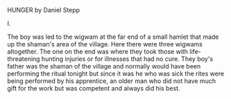 HUNGER
by Daniel Stepp


I.

The boy was led to the wigwam at the far end of a small hamlet that made up the 
shaman's area of the village. Here there were three wigwams altogether. The one on 
the end was where they took those with life-threatening hunting injuries or for 
illnesses that had no cure. They boy's father was the shaman of the village and 
normally would have been performing the ritual tonight but since it was he who 
was sick the rites were being performed by his apprentice, an older man who did 
not have much gift for the work but was competent and always did his best.

